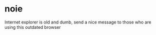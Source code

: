 # noie
 Internet explorer is old and dumb, send a nice message to those who are using this outdated browser
